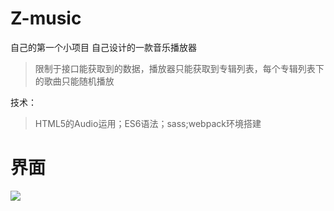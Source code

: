 # Z-music

自己的第一个小项目
自己设计的一款音乐播放器 

> 限制于接口能获取到的数据，播放器只能获取到专辑列表，每个专辑列表下的歌曲只能随机播放

技术：

> HTML5的Audio运用；ES6语法；sass;webpack环境搭建



# 界面
![](http://olch1yuye.bkt.clouddn.com/18-5-6/99463575.jpg)